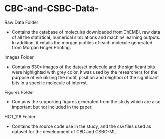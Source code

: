 # CBC-and-CSBC-Data-

Raw Data Folder 
* Contains the database of molecules downloaded from ChEMBl, raw data of all the statistical, numerical simulations and machine learning outputs. In addition, it entails the morgan profiles of each molecule generated from Morgan Finger Printing.

Images Folder 
* Contains 6304 images of the dataset molecule and the significant bits were highlighted with grey color. It was used by the researchers for the purpose of visualizing the motif, position and neighbor of the significant bits in a specific molecule of interest.

Figures Folder 
* Contains the supporting figures generated from the study which are also important but not included in the paper.

HCT_116 Folder
* Contains the source code use in the study, and the csv files used as dataset for the development of CBC and CSBC-ML. 

